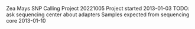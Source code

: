Zea Mays SNP Calling Project
20221005
Project started 2013-01-03
TODO: ask sequencing center about adapters
Samples expected from sequencing core 2013-01-10
